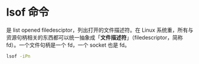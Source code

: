 # lsof 命令

是 list opened filedesciptor，列出打开的文件描述符。在 Linux 系统重，所有与资源句柄相关的东西都可以统一抽象成「**文件描述符**」（filedescriptor，简称 fd）。一个文件句柄是一个 fd，一个 socket 也是 fd。

```bash
lsof -iPn
```



